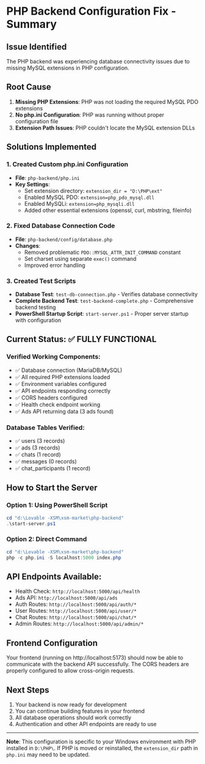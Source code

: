 # PHP Backend Configuration Fix - Summary

## Issue Identified
The PHP backend was experiencing database connectivity issues due to missing MySQL extensions in PHP configuration.

## Root Cause
1. **Missing PHP Extensions**: PHP was not loading the required MySQL PDO extensions
2. **No php.ini Configuration**: PHP was running without proper configuration file
3. **Extension Path Issues**: PHP couldn't locate the MySQL extension DLLs

## Solutions Implemented

### 1. Created Custom php.ini Configuration
- **File**: `php-backend/php.ini`
- **Key Settings**:
  - Set extension directory: `extension_dir = "D:\PHP\ext"`
  - Enabled MySQL PDO: `extension=php_pdo_mysql.dll`
  - Enabled MySQLi: `extension=php_mysqli.dll`
  - Added other essential extensions (openssl, curl, mbstring, fileinfo)

### 2. Fixed Database Connection Code
- **File**: `php-backend/config/database.php`
- **Changes**:
  - Removed problematic `PDO::MYSQL_ATTR_INIT_COMMAND` constant
  - Set charset using separate `exec()` command
  - Improved error handling

### 3. Created Test Scripts
- **Database Test**: `test-db-connection.php` - Verifies database connectivity
- **Complete Backend Test**: `test-backend-complete.php` - Comprehensive backend testing
- **PowerShell Startup Script**: `start-server.ps1` - Proper server startup with configuration

## Current Status: ✅ FULLY FUNCTIONAL

### Verified Working Components:
- ✅ Database connection (MariaDB/MySQL)
- ✅ All required PHP extensions loaded
- ✅ Environment variables configured
- ✅ API endpoints responding correctly
- ✅ CORS headers configured
- ✅ Health check endpoint working
- ✅ Ads API returning data (3 ads found)

### Database Tables Verified:
- ✅ users (3 records)
- ✅ ads (3 records) 
- ✅ chats (1 record)
- ✅ messages (0 records)
- ✅ chat_participants (1 record)

## How to Start the Server

### Option 1: Using PowerShell Script
```powershell
cd "d:\Lovable -XSM\xsm-market\php-backend"
.\start-server.ps1
```

### Option 2: Direct Command
```powershell
cd "d:\Lovable -XSM\xsm-market\php-backend"
php -c php.ini -S localhost:5000 index.php
```

## API Endpoints Available:
- Health Check: `http://localhost:5000/api/health`
- Ads API: `http://localhost:5000/api/ads`
- Auth Routes: `http://localhost:5000/api/auth/*`
- User Routes: `http://localhost:5000/api/user/*`
- Chat Routes: `http://localhost:5000/api/chat/*`
- Admin Routes: `http://localhost:5000/api/admin/*`

## Frontend Configuration
Your frontend (running on http://localhost:5173) should now be able to communicate with the backend API successfully. The CORS headers are properly configured to allow cross-origin requests.

## Next Steps
1. Your backend is now ready for development
2. You can continue building features in your frontend
3. All database operations should work correctly
4. Authentication and other API endpoints are ready to use

---
**Note**: This configuration is specific to your Windows environment with PHP installed in `D:\PHP\`. If PHP is moved or reinstalled, the `extension_dir` path in `php.ini` may need to be updated.
